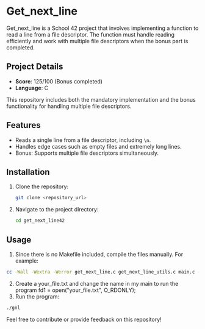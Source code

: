# Get_next_line

Get_next_line is a School 42 project that involves implementing a function to read a line from a file descriptor. The function must handle reading efficiently and work with multiple file descriptors when the bonus part is completed.

## Project Details
- **Score**: 125/100 (Bonus completed)
- **Language**: C

This repository includes both the mandatory implementation and the bonus functionality for handling multiple file descriptors.

## Features
- Reads a single line from a file descriptor, including `\n`.
- Handles edge cases such as empty files and extremely long lines.
- Bonus: Supports multiple file descriptors simultaneously.

## Installation
1. Clone the repository:
   ```bash
   git clone <repository_url>
   ```
2. Navigate to the project directory:
   ```bash
   cd get_next_line42
   ```

## Usage
1. Since there is no Makefile included, compile the files manually. For example:
```bash
cc -Wall -Wextra -Werror get_next_line.c get_next_line_utils.c main.c -o gnl
```

2. Create a your_file.txt and change the name in my main to run the program
  fd1 = open("your_file.txt", O_RDONLY);
3. Run the program:
```bash
./gnl
```


Feel free to contribute or provide feedback on this repository!

